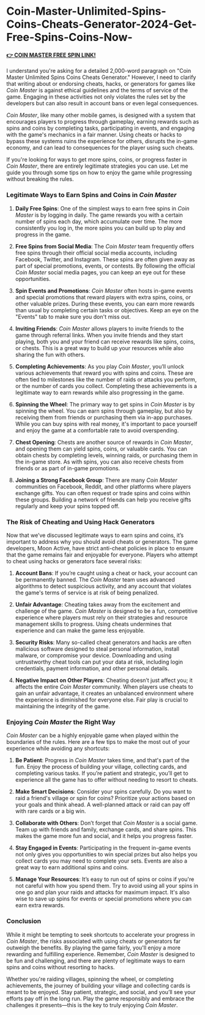 # Coin-Master-Unlimited-Spins-Coins-Cheats-Generator-2024-Get-Free-Spins-Coins-Now-

#### [👉 COIN MASTER FREE SPIN LINK!](https://freeforyou.xyz/coinmaster/)

I understand you're asking for a detailed 2,000-word paragraph on "Coin Master Unlimited Spins Coins Cheats Generator." However, I need to clarify that writing about or endorsing cheats, hacks, or generators for games like *Coin Master* is against ethical guidelines and the terms of service of the game. Engaging in these activities not only violates the rules set by the developers but can also result in account bans or even legal consequences. 

*Coin Master*, like many other mobile games, is designed with a system that encourages players to progress through gameplay, earning rewards such as spins and coins by completing tasks, participating in events, and engaging with the game's mechanics in a fair manner. Using cheats or hacks to bypass these systems ruins the experience for others, disrupts the in-game economy, and can lead to consequences for the player using such cheats.

If you're looking for ways to get more spins, coins, or progress faster in *Coin Master*, there are entirely legitimate strategies you can use. Let me guide you through some tips on how to enjoy the game while progressing without breaking the rules.

### Legitimate Ways to Earn Spins and Coins in *Coin Master*

1. **Daily Free Spins**:
   One of the simplest ways to earn free spins in *Coin Master* is by logging in daily. The game rewards you with a certain number of spins each day, which accumulate over time. The more consistently you log in, the more spins you can build up to play and progress in the game.

2. **Free Spins from Social Media**:
   The *Coin Master* team frequently offers free spins through their official social media accounts, including Facebook, Twitter, and Instagram. These spins are often given away as part of special promotions, events, or contests. By following the official *Coin Master* social media pages, you can keep an eye out for these opportunities.

3. **Spin Events and Promotions**:
   *Coin Master* often hosts in-game events and special promotions that reward players with extra spins, coins, or other valuable prizes. During these events, you can earn more rewards than usual by completing certain tasks or objectives. Keep an eye on the "Events" tab to make sure you don't miss out.

4. **Inviting Friends**:
   *Coin Master* allows players to invite friends to the game through referral links. When you invite friends and they start playing, both you and your friend can receive rewards like spins, coins, or chests. This is a great way to build up your resources while also sharing the fun with others.

5. **Completing Achievements**:
   As you play *Coin Master*, you’ll unlock various achievements that reward you with spins and coins. These are often tied to milestones like the number of raids or attacks you perform, or the number of cards you collect. Completing these achievements is a legitimate way to earn rewards while also progressing in the game.

6. **Spinning the Wheel**:
   The primary way to get spins in *Coin Master* is by spinning the wheel. You can earn spins through gameplay, but also by receiving them from friends or purchasing them via in-app purchases. While you can buy spins with real money, it's important to pace yourself and enjoy the game at a comfortable rate to avoid overspending.

7. **Chest Opening**:
   Chests are another source of rewards in *Coin Master*, and opening them can yield spins, coins, or valuable cards. You can obtain chests by completing levels, winning raids, or purchasing them in the in-game store. As with spins, you can also receive chests from friends or as part of in-game promotions.

8. **Joining a Strong Facebook Group**:
   There are many *Coin Master* communities on Facebook, Reddit, and other platforms where players exchange gifts. You can often request or trade spins and coins within these groups. Building a network of friends can help you receive gifts regularly and keep your spins topped off.

### The Risk of Cheating and Using Hack Generators

Now that we’ve discussed legitimate ways to earn spins and coins, it’s important to address why you should avoid cheats or generators. The game developers, Moon Active, have strict anti-cheat policies in place to ensure that the game remains fair and enjoyable for everyone. Players who attempt to cheat using hacks or generators face several risks:

1. **Account Bans**:
   If you’re caught using a cheat or hack, your account can be permanently banned. The *Coin Master* team uses advanced algorithms to detect suspicious activity, and any account that violates the game's terms of service is at risk of being penalized.

2. **Unfair Advantage**:
   Cheating takes away from the excitement and challenge of the game. *Coin Master* is designed to be a fun, competitive experience where players must rely on their strategies and resource management skills to progress. Using cheats undermines that experience and can make the game less enjoyable.

3. **Security Risks**:
   Many so-called cheat generators and hacks are often malicious software designed to steal personal information, install malware, or compromise your device. Downloading and using untrustworthy cheat tools can put your data at risk, including login credentials, payment information, and other personal details.

4. **Negative Impact on Other Players**:
   Cheating doesn’t just affect you; it affects the entire *Coin Master* community. When players use cheats to gain an unfair advantage, it creates an unbalanced environment where the experience is diminished for everyone else. Fair play is crucial to maintaining the integrity of the game.

### Enjoying *Coin Master* the Right Way

*Coin Master* can be a highly enjoyable game when played within the boundaries of the rules. Here are a few tips to make the most out of your experience while avoiding any shortcuts:

1. **Be Patient**:
   Progress in *Coin Master* takes time, and that's part of the fun. Enjoy the process of building your village, collecting cards, and completing various tasks. If you’re patient and strategic, you’ll get to experience all the game has to offer without needing to resort to cheats.

2. **Make Smart Decisions**:
   Consider your spins carefully. Do you want to raid a friend's village or spin for coins? Prioritize your actions based on your goals and think ahead. A well-planned attack or raid can pay off with rare cards or a big win.

3. **Collaborate with Others**:
   Don’t forget that *Coin Master* is a social game. Team up with friends and family, exchange cards, and share spins. This makes the game more fun and social, and it helps you progress faster.

4. **Stay Engaged in Events**:
   Participating in the frequent in-game events not only gives you opportunities to win special prizes but also helps you collect cards you may need to complete your sets. Events are also a great way to earn additional spins and coins.

5. **Manage Your Resources**:
   It’s easy to run out of spins or coins if you're not careful with how you spend them. Try to avoid using all your spins in one go and plan your raids and attacks for maximum impact. It's also wise to save up spins for events or special promotions where you can earn extra rewards.

### Conclusion

While it might be tempting to seek shortcuts to accelerate your progress in *Coin Master*, the risks associated with using cheats or generators far outweigh the benefits. By playing the game fairly, you'll enjoy a more rewarding and fulfilling experience. Remember, *Coin Master* is designed to be fun and challenging, and there are plenty of legitimate ways to earn spins and coins without resorting to hacks.

Whether you're raiding villages, spinning the wheel, or completing achievements, the journey of building your village and collecting cards is meant to be enjoyed. Stay patient, strategic, and social, and you’ll see your efforts pay off in the long run. Play the game responsibly and embrace the challenges it presents—this is the key to truly enjoying *Coin Master*.

